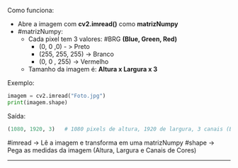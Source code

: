 Como funciona:
- Abre a imagem com **cv2.imread()** como **matrizNumpy**
- #matrizNumpy:
	- Cada pixel tem 3 valores: #BRG **(Blue, Green, Red)**
		- (0, 0 ,0) - > Preto
		- (255, 255, 255) -> Branco
		- (0, 0 , 255) -> Vermelho
	- Tamanho da imagem é: **Altura x Largura x 3**

Exemplo:

```python
imagem = cv2.imread("Foto.jpg")
print(imagem.shape)
```
Saída:

```python
(1080, 1920, 3)   # 1080 pixels de altura, 1920 de largura, 3 canais (BGR)
```

#imread -> Lê a imagem e transforma em uma matrizNumpy
#shape -> Pega as medidas da imagem (Altura, Largura e Canais de Cores)

------------------------------------------------------------------------



